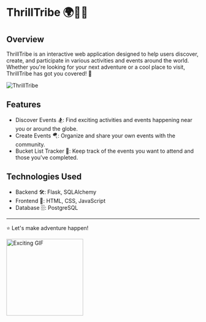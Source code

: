 # ThrillTribe 🌍🏄‍♀️

## Overview

ThrillTribe is an interactive web application designed to help users discover, create, and participate in various activities and events around the world. Whether you're looking for your next adventure or a cool place to visit, ThrillTribe has got you covered! 🌟 

![ThrillTribe](https://images5.74932ac241946d4c3e5711ea2fe60f16.r2.cloudflarestorage.com/710/710313.jpg?response-content-disposition=attachment%3B%20filename%3D%22710313.jpg%22&X-Amz-Content-Sha256=UNSIGNED-PAYLOAD&X-Amz-Algorithm=AWS4-HMAC-SHA256&X-Amz-Credential=25a1f3698f61250ae37fa2aae83c3913%2F20240813%2Fauto%2Fs3%2Faws4_request&X-Amz-Date=20240813T181718Z&X-Amz-SignedHeaders=host&X-Amz-Expires=60&X-Amz-Signature=079df12b9afb55d162ebd8624238f5a897a27138599307ccacf8a96ce9be8d46)

## Features

- Discover Events 🏂: Find exciting activities and events happening near you or around the globe.
- Create Events 🪂: Organize and share your own events with the community.
- Bucket List Tracker 📝: Keep track of the events you want to attend and those you've completed.  

## Technologies Used

- Backend 🛠️: Flask, SQLAlchemy
- Frontend 🎨: HTML, CSS, JavaScript
- Database 🗄️: PostgreSQL

---

⭐️ Let's make adventure happen!

<a href="https://www.linkedin.com/in/ritagalkov/" target="_blank">
  <img src="https://i.giphy.com/media/v1.Y2lkPTc5MGI3NjExcGd4eTNzd2I2aTB2d242bjJqNDF1aHBmZnNsZ3JqZzF1cWtuNHQ3cSZlcD12MV9pbnRlcm5hbF9naWZfYnlfaWQmY3Q9cw/3D1TaQliHGTNsBrs9G/giphy.gif" alt="Exciting GIF" width="200"/>
</a>
